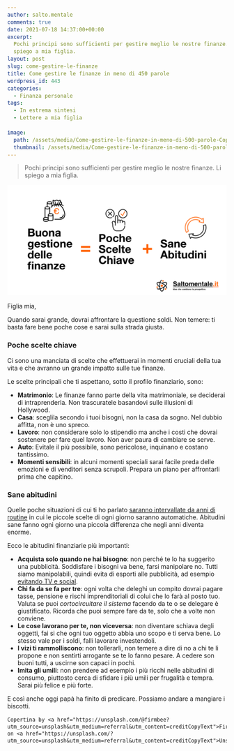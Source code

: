 ```yaml
---
author: salto.mentale
comments: true
date: 2021-07-18 14:37:00+00:00
excerpt:
  Pochi principi sono sufficienti per gestire meglio le nostre finanze. Li
  spiego a mia figlia.
layout: post
slug: come-gestire-le-finanze
title: Come gestire le finanze in meno di 450 parole
wordpress_id: 443
categories:
  - Finanza personale
tags:
  - In estrema sintesi
  - Lettere a mia figlia

image:
  path: /assets/media/Come-gestire-le-finanze-in-meno-di-500-parole-Copertina.jpeg
  thumbnail: /assets/media/Come-gestire-le-finanze-in-meno-di-500-parole-Copertina.jpeg
---
```


> Pochi principi sono sufficienti per gestire meglio le nostre finanze. Li spiego a mia figlia.


![](/assets/media/Come-gestire-le-finanze-in-meno-di-500-parole.png)

Figlia mia,

Quando sarai grande, dovrai affrontare la questione soldi. Non temere: ti basta fare bene poche cose e sarai sulla strada giusta.

### Poche scelte chiave

Ci sono una manciata di scelte che effettuerai in momenti cruciali della tua vita e che avranno un grande impatto sulle tue finanze.

Le scelte principali che ti aspettano, sotto il profilo finanziario, sono:

- **Matrimonio**: Le finanze fanno parte della vita matrimoniale, se deciderai di intraprenderla. Non trascuratele basandovi sulle illusioni di Hollywood.
- **Casa**: sceglila secondo i tuoi bisogni, non la casa da sogno. Nel dubbio affitta, non è uno spreco.
- **Lavoro**: non considerare solo lo stipendio ma anche i costi che dovrai sostenere per fare quel lavoro. Non aver paura di cambiare se serve.
- **Auto**: Evitale il più possibile, sono pericolose, inquinano e costano tantissimo.
- **Momenti sensibili**: in alcuni momenti speciali sarai facile preda delle emozioni e di venditori senza scrupoli. Prepara un piano per affrontarli prima che capitino.

### Sane abitudini

Quelle poche situazioni di cui ti ho parlato [saranno intervallate da anni di routine](/decisioni-e-abitudini/) in cui le piccole scelte di ogni giorno saranno automatiche. Abitudini sane fanno ogni giorno una piccola differenza che negli anni diventa enorme.

Ecco le abitudini finanziarie più importanti:

- **Acquista solo quando ne hai bisogno**: non perché te lo ha suggerito una pubblicità. Soddisfare i bisogni va bene, farsi manipolare no. Tutti siamo manipolabili, quindi evita di esporti alle pubblicità, ad esempio [evitando TV e social](/televisione-quanto-costa-davvero/).
- **Chi fa da se fa per tre**: ogni volta che deleghi un compito dovrai pagare tasse, pensione e rischi imprenditoriali di colui che lo farà al posto tuo. Valuta se puoi _cortocircuitare il sistema_ facendo da te o se delegare è giustificato. Ricorda che puoi sempre fare da te, solo che a volte non conviene.
- **Le cose lavorano per te, non viceversa**: non diventare schiava degli oggetti, fai si che ogni tuo oggetto abbia uno scopo e ti serva bene. Lo stesso vale per i soldi, falli lavorare investendoli.
- **I vizi ti rammolliscono**: non tollerarli, non temere a dire di no a chi te li propone e non sentirti arrogante se te lo fanno pesare. A cedere son buoni tutti, a uscirne son capaci in pochi.
- **Imita gli umili**: non prendere ad esempio i più ricchi nelle abitudini di consumo, piuttosto cerca di sfidare i più umili per frugalità e tempra. Sarai più felice e più forte.

E così anche oggi papà ha finito di predicare. Possiamo andare a mangiare i biscotti.

    Copertina by <a href="https://unsplash.com/@firmbee?utm_source=unsplash&utm_medium=referral&utm_content=creditCopyText">Firmbee.com</a> on <a href="https://unsplash.com/?utm_source=unsplash&utm_medium=referral&utm_content=creditCopyText">Unsplash</a>
